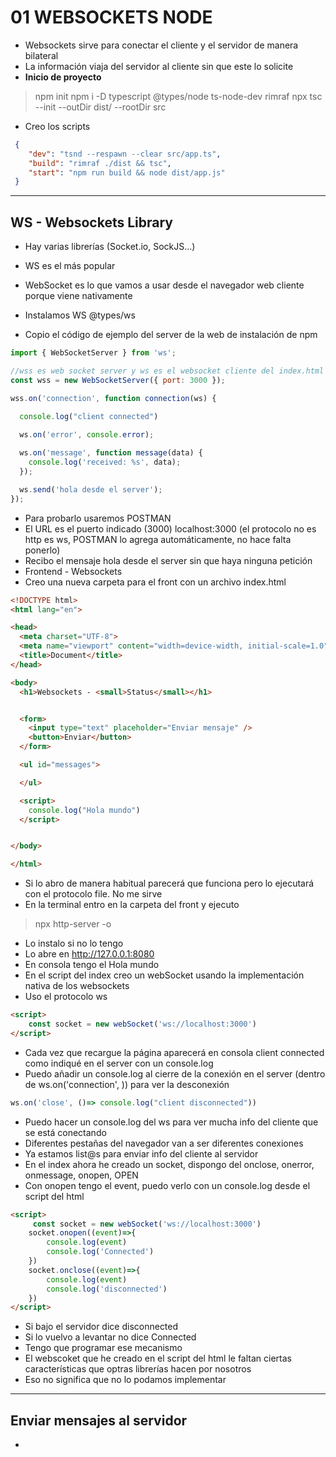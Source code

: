 # 01 WEBSOCKETS NODE

- Websockets sirve para conectar el cliente y el servidor de manera bilateral
- La información viaja del servidor al cliente sin que este lo solicite
- **Inicio de proyecto**

> npm init 
> npm i -D typescript @types/node ts-node-dev rimraf
> npx tsc --init --outDir dist/ --rootDir src

- Creo los scripts

~~~json
 {
    "dev": "tsnd --respawn --clear src/app.ts",
    "build": "rimraf ./dist && tsc",
    "start": "npm run build && node dist/app.js"
 }
~~~
-----

## WS - Websockets Library

- Hay varias librerías (Socket.io, SockJS...)
- WS es el más popular
- WebSocket es lo que vamos a usar desde el navegador web cliente porque viene nativamente
- Instalamos WS @types/ws

- Copio el código de ejemplo del server de la web de instalación de npm

~~~js
import { WebSocketServer } from 'ws';

//wss es web socket server y ws es el websocket cliente del index.html
const wss = new WebSocketServer({ port: 3000 });

wss.on('connection', function connection(ws) {

  console.log("client connected")
  
  ws.on('error', console.error);

  ws.on('message', function message(data) {
    console.log('received: %s', data);
  });

  ws.send('hola desde el server');
});
~~~

- Para probarlo usaremos POSTMAN
- El URL es el puerto indicado (3000) localhost:3000 (el protocolo no es http es ws, POSTMAN lo agrega automáticamente, no hace falta ponerlo)
- Recibo el mensaje hola desde el server sin que haya ninguna petición
- Frontend - Websockets
- Creo una nueva carpeta para el front con un archivo index.html

~~~html
<!DOCTYPE html>
<html lang="en">

<head>
  <meta charset="UTF-8">
  <meta name="viewport" content="width=device-width, initial-scale=1.0">
  <title>Document</title>
</head>

<body>
  <h1>Websockets - <small>Status</small></h1>


  <form>
    <input type="text" placeholder="Enviar mensaje" />
    <button>Enviar</button>
  </form>

  <ul id="messages">

  </ul>

  <script>
    console.log("Hola mundo")
  </script>


</body>

</html>
~~~

- Si lo abro de manera habitual parecerá que funciona pero lo ejecutará con el protocolo file. No me sirve
- En la terminal entro en la carpeta del front y ejecuto

> npx http-server -o

- Lo instalo si no lo tengo
- Lo abre en http://127.0.0.1:8080 
- En consola tengo el Hola mundo
- En el script del index creo un webSocket usando la implementación nativa de los websockets
- Uso el protocolo ws

~~~html
<script>
    const socket = new webSocket('ws://localhost:3000')
</script>
~~~

- Cada vez que recargue la página aparecerá en consola client connected como indiqué en el server con un console.log
- Puedo añadir un console.log al cierre de la conexión en el server (dentro de ws.on('connection', )) para ver la desconexión

~~~js
ws.on('close', ()=> console.log("client disconnected"))
~~~

- Puedo hacer un console.log del ws para ver mucha info del cliente que se está conectando
- Diferentes pestañas del navegador van a ser diferentes conexiones
- Ya estamos list@s para enviar info del cliente al servidor
- En el index ahora he creado un socket, dispongo del onclose, onerror, onmessage, onopen, OPEN
- Con onopen tengo el event, puedo verlo con un console.log desde el script del html

~~~html
<script>
     const socket = new webSocket('ws://localhost:3000')
    socket.onopen((event)=>{
        console.log(event)
        console.log('Connected')
    })
    socket.onclose((event)=>{
        console.log(event)
        console.log('disconnected')
    })
</script>
~~~

- Si bajo el servidor dice disconnected
- Si lo vuelvo a levantar no dice Connected
- Tengo que programar ese mecanismo
- El webscoket que he creado en el script del html le faltan ciertas características que optras librerías hacen por nosotros
- Eso no significa que no lo podamos implementar
-------

## Enviar mensajes al servidor

- 